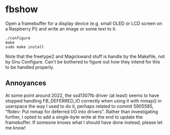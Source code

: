 # fbshow
Open a framebuffer for a display device (e.g. small OLED or LCD screen on a Raspberry Pi) and write an image
or some text to it.

```
./configure
make
sudo make install
```

Note that the freetype2 and Magickwand stuff is handle by the Makefile, not by Gnu Configure.
Can't be bothered to figure out how they intend for this to be handled properly.

## Annoyances
At some point around 2022, the ssd1307fb driver (at least) seems to have stopped handling FB_DEFERRED_IO
correctly when using it with mmap() in userspace the way I used to do it, perhaps related to commit 5905585,
"fbdev: Put mmap for deferred I/O into drivers". Rather than investigating further, I opted to add
a single-byte write at the end to update the framebuffer. If someone knows what I should have done instead,
please let me know!
